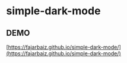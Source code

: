 # simple-dark-mode

## DEMO
[https://fajarbaiz.github.io/simple-dark-mode/](https://fajarbaiz.github.io/simple-dark-mode/)
